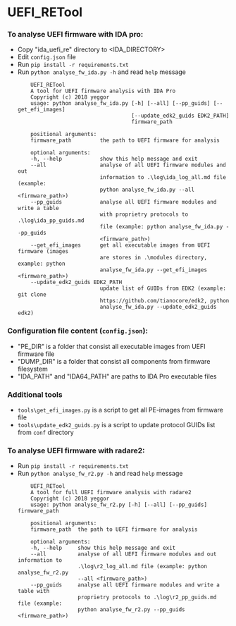 # UEFI_RETool
### To analyse UEFI firmware with IDA pro:
 * Copy "ida_uefi_re" directory to <IDA_DIRECTORY>
 * Edit `config.json` file
 * Run `pip install -r requirements.txt`
 * Run `python analyse_fw_ida.py -h` and read `help` message
    ```
        UEFI_RETool
        A tool for UEFI firmware analysis with IDA Pro
        Copyright (c) 2018 yeggor
        usage: python analyse_fw_ida.py [-h] [--all] [--pp_guids] [--get_efi_images]
                                        [--update_edk2_guids EDK2_PATH]
                                        firmware_path

        positional arguments:
        firmware_path         the path to UEFI firmware for analysis

        optional arguments:
        -h, --help            show this help message and exit
        --all                 analyse of all UEFI firmware modules and out
                              information to .\log\ida_log_all.md file (example:
                              python analyse_fw_ida.py --all <firmware_path>)
        --pp_guids            analyse all UEFI firmware modules and write a table
                              with proprietry protocols to .\log\ida_pp_guids.md
                              file (example: python analyse_fw_ida.py --pp_guids
                              <firmware_path>)
        --get_efi_images      get all executable images from UEFI firmware (images
                              are stores in .\modules directory, example: python
                              analyse_fw_ida.py --get_efi_images <firmware_path>)
        --update_edk2_guids EDK2_PATH
                              update list of GUIDs from EDK2 (example: git clone
                              https://github.com/tianocore/edk2, python
                              analyse_fw_ida.py --update_edk2_guids edk2)
    ```
### Configuration file content (`config.json`):
 * "PE_DIR" is a folder that consist all executable images from UEFI firmware file
 * "DUMP_DIR" is a folder that consist all components from firmware filesystem
 * "IDA_PATH" and "IDA64_PATH" are paths to IDA Pro executable files
### Additional tools
 * `tools\get_efi_images.py` is a script to get all PE-images from firmware file
 * `tools\update_edk2_guids.py` is a script to update protocol GUIDs list from `conf` directory
### To analyse UEFI firmware with radare2:
 * Run `pip install -r requirements.txt`
 * Run `python analyse_fw_r2.py -h` and read `help` message
    ```
        UEFI_RETool
        A tool for full UEFI firmware analysis with radare2
        Copyright (c) 2018 yeggor
        usage: python analyse_fw_r2.py [-h] [--all] [--pp_guids] firmware_path

        positional arguments:
        firmware_path  the path to UEFI firmware for analysis

        optional arguments:
        -h, --help     show this help message and exit
        --all          analyse of all UEFI firmware modules and out information to
                       .\log\r2_log_all.md file (example: python analyse_fw_r2.py
                       --all <firmware_path>)
        --pp_guids     analyse all UEFI firmware modules and write a table with
                       proprietry protocols to .\log\r2_pp_guids.md file (example:
                       python analyse_fw_r2.py --pp_guids <firmware_path>)
    ```